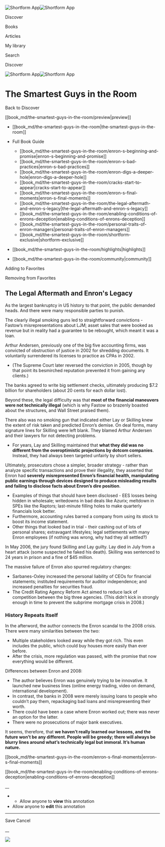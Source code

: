 ![Shortform App](/img/logo.36a2399e.svg)![Shortform App](/img/logo-dark.70c1b072.svg)

Discover

Books

Articles

My library

Search

Discover

![Shortform App](/img/logo.36a2399e.svg)![Shortform App](/img/logo-dark.70c1b072.svg)

# The Smartest Guys in the Room

Back to Discover

[[book_md/the-smartest-guys-in-the-room/preview|preview]]

  * [[book_md/the-smartest-guys-in-the-room|the-smartest-guys-in-the-room]]
  * Full Book Guide

    * [[book_md/the-smartest-guys-in-the-room/enron-s-beginning-and-promise|enron-s-beginning-and-promise]]
    * [[book_md/the-smartest-guys-in-the-room/enron-s-bad-practices|enron-s-bad-practices]]
    * [[book_md/the-smartest-guys-in-the-room/enron-digs-a-deeper-hole|enron-digs-a-deeper-hole]]
    * [[book_md/the-smartest-guys-in-the-room/cracks-start-to-appear|cracks-start-to-appear]]
    * [[book_md/the-smartest-guys-in-the-room/enron-s-final-moments|enron-s-final-moments]]
    * [[book_md/the-smartest-guys-in-the-room/the-legal-aftermath-and-enron-s-legacy|the-legal-aftermath-and-enron-s-legacy]]
    * [[book_md/the-smartest-guys-in-the-room/enabling-conditions-of-enrons-deception|enabling-conditions-of-enrons-deception]]
    * [[book_md/the-smartest-guys-in-the-room/personal-traits-of-enron-managers|personal-traits-of-enron-managers]]
    * [[book_md/the-smartest-guys-in-the-room/shortform-exclusive|shortform-exclusive]]
  * [[book_md/the-smartest-guys-in-the-room/highlights|highlights]]
  * [[book_md/the-smartest-guys-in-the-room/community|community]]



Adding to Favorites 

Removing from Favorites 

## The Legal Aftermath and Enron's Legacy

As the largest bankruptcy in US history to that point, the public demanded heads. And there were many responsible parties to punish.

The clearly illegal smoking guns led to straightforward convictions - Fastow’s misrepresentations about LJM; asset sales that were booked as revenue but in reality had a guarantee to be rebought, which meant it was a loan.

Arthur Andersen, previously one of the big five accounting firms, was convicted of obstruction of justice in 2002 for shredding documents. It voluntarily surrendered its licenses to practice as CPAs in 2002.

  * (The Supreme Court later reversed the conviction in 2005, though by that point its besmirched reputation prevented it from gaining any clients.)



The banks agreed to write big settlement checks, ultimately producing $7.2 billion for shareholders (about 20 cents for each dollar lost).

Beyond these, the legal difficulty was that **most of the financial maneuvers were not technically illegal** (which is why Fastow so brazenly boasted about the structures, and Wall Street praised them).

There also was no smoking gun that indicated either Lay or Skilling knew the extent of risk taken and predicted Enron’s demise. On deal forms, many signature lines for Skilling were left blank. They blamed Arthur Andersen and their lawyers for not detecting problems.

  * For years, Lay and Skilling maintained that **what they did was no different from the overoptimistic projections by dotcom companies**. Instead, they had always been targeted unfairly by short sellers. 



Ultimately, prosecutors chose a simpler, broader strategy - rather than analyze specific transactions and prove their illegality, they asserted that Enron had **severely misrepresented Enron’s financial health, manipulating public earnings through devices designed to produce misleading results and failing to disclose facts about Enron’s dire position**.

  * Examples of things that should have been disclosed - EES losses being hidden in wholesale; writedowns in bad deals like Azurix; meltdown in SPEs like the Raptors; last-minute filling holes to make quarterly financials look better.
  * Furthermore, accounting rules barred a company from using its stock to boost its income statement.
  * Other things that looked bad in trial - their cashing out of lots of personal shares; extravagant lifestyles; legal settlements with many Enron employees (if nothing was wrong, why had they all settled?)



In May 2006, the jury found Skilling and Lay guilty. Lay died in July from a heart attack (some suspected he faked his death). Skilling was sentenced to 24 years in prison and a fine of $45 million.

The massive failure of Enron also spurred regulatory changes:

  * Sarbanes-Oxley increased the personal liability of CEOs for financial statements; instituted requirements for auditor independence; and increased penalties for securities fraud.
  * The Credit Rating Agency Reform Act aimed to reduce lack of competition between the big three agencies. (This didn’t kick in strongly enough in time to prevent the subprime mortgage crisis in 2008.)



### History Repeats Itself

In the afterword, the author connects the Enron scandal to the 2008 crisis. There were many similarities between the two:

  * Multiple stakeholders looked away while they got rich. This even includes the public, which could buy houses more easily than ever before.
  * After the crisis, more regulation was passed, with the promise that now everything would be different. 



Differences between Enron and 2008:

  * The author believes Enron was genuinely trying to be innovative. It launched new business lines (online energy trading, video on demand, international development).
  * In contrast, the banks in 2008 were merely issuing loans to people who couldn’t pay them, repackaging bad loans and misrepresenting their worth.
  * There could have been a case where Enron worked out; there was never an option for the latter.
  * There were no prosecutions of major bank executives.



It seems, therefore, that **we haven’t really learned our lessons, and the future won’t be any different. People will be greedy; there will always be blurry lines around what’s technically legal but immoral. It’s human nature.**

[[book_md/the-smartest-guys-in-the-room/enron-s-final-moments|enron-s-final-moments]]

[[book_md/the-smartest-guys-in-the-room/enabling-conditions-of-enrons-deception|enabling-conditions-of-enrons-deception]]

__

  *   * Allow anyone to **view** this annotation
  * Allow anyone to **edit** this annotation



* * *

Save Cancel

__




![](https://bat.bing.com/action/0?ti=56018282&Ver=2&mid=caa4e24e-e027-4ebb-a77f-f8aa4d2fcc13&sid=1711133063fa11eebdec89a8b8ae3bbc&vid=171147a063fa11eea7440fcfeb230d96&vids=0&msclkid=N&pi=0&lg=en-US&sw=800&sh=600&sc=24&nwd=1&tl=Shortform%20%7C%20The%20Smartest%20Guys%20in%20the%20Room&p=https%3A%2F%2Fwww.shortform.com%2Fapp%2Fbook%2Fthe-smartest-guys-in-the-room%2Fthe-legal-aftermath-and-enron-s-legacy&r=&lt=400&evt=pageLoad&sv=1&rn=878786)
